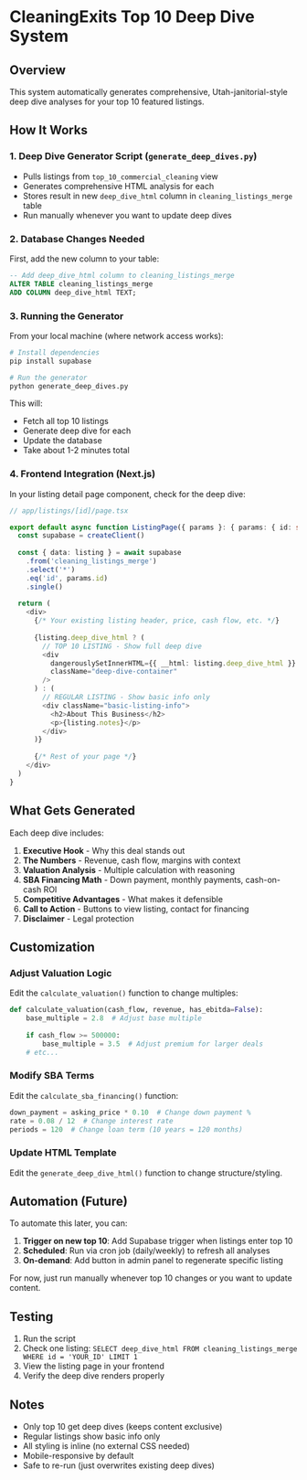 # CleaningExits Top 10 Deep Dive System

## Overview
This system automatically generates comprehensive, Utah-janitorial-style deep dive analyses for your top 10 featured listings.

## How It Works

### 1. Deep Dive Generator Script (`generate_deep_dives.py`)
- Pulls listings from `top_10_commercial_cleaning` view
- Generates comprehensive HTML analysis for each
- Stores result in new `deep_dive_html` column in `cleaning_listings_merge` table
- Run manually whenever you want to update deep dives

### 2. Database Changes Needed

First, add the new column to your table:

```sql
-- Add deep_dive_html column to cleaning_listings_merge
ALTER TABLE cleaning_listings_merge 
ADD COLUMN deep_dive_html TEXT;
```

### 3. Running the Generator

From your local machine (where network access works):

```bash
# Install dependencies
pip install supabase

# Run the generator
python generate_deep_dives.py
```

This will:
- Fetch all top 10 listings
- Generate deep dive for each
- Update the database
- Take about 1-2 minutes total

### 4. Frontend Integration (Next.js)

In your listing detail page component, check for the deep dive:

```typescript
// app/listings/[id]/page.tsx

export default async function ListingPage({ params }: { params: { id: string } }) {
  const supabase = createClient()
  
  const { data: listing } = await supabase
    .from('cleaning_listings_merge')
    .select('*')
    .eq('id', params.id)
    .single()
  
  return (
    <div>
      {/* Your existing listing header, price, cash flow, etc. */}
      
      {listing.deep_dive_html ? (
        // TOP 10 LISTING - Show full deep dive
        <div 
          dangerouslySetInnerHTML={{ __html: listing.deep_dive_html }}
          className="deep-dive-container"
        />
      ) : (
        // REGULAR LISTING - Show basic info only
        <div className="basic-listing-info">
          <h2>About This Business</h2>
          <p>{listing.notes}</p>
        </div>
      )}
      
      {/* Rest of your page */}
    </div>
  )
}
```

## What Gets Generated

Each deep dive includes:

1. **Executive Hook** - Why this deal stands out
2. **The Numbers** - Revenue, cash flow, margins with context
3. **Valuation Analysis** - Multiple calculation with reasoning
4. **SBA Financing Math** - Down payment, monthly payments, cash-on-cash ROI
5. **Competitive Advantages** - What makes it defensible
6. **Call to Action** - Buttons to view listing, contact for financing
7. **Disclaimer** - Legal protection

## Customization

### Adjust Valuation Logic
Edit the `calculate_valuation()` function to change multiples:

```python
def calculate_valuation(cash_flow, revenue, has_ebitda=False):
    base_multiple = 2.8  # Adjust base multiple
    
    if cash_flow >= 500000:
        base_multiple = 3.5  # Adjust premium for larger deals
    # etc...
```

### Modify SBA Terms
Edit the `calculate_sba_financing()` function:

```python
down_payment = asking_price * 0.10  # Change down payment %
rate = 0.08 / 12  # Change interest rate
periods = 120  # Change loan term (10 years = 120 months)
```

### Update HTML Template
Edit the `generate_deep_dive_html()` function to change structure/styling.

## Automation (Future)

To automate this later, you can:

1. **Trigger on new top 10**: Add Supabase trigger when listings enter top 10
2. **Scheduled**: Run via cron job (daily/weekly) to refresh all analyses
3. **On-demand**: Add button in admin panel to regenerate specific listing

For now, just run manually whenever top 10 changes or you want to update content.

## Testing

1. Run the script
2. Check one listing: `SELECT deep_dive_html FROM cleaning_listings_merge WHERE id = 'YOUR_ID' LIMIT 1`
3. View the listing page in your frontend
4. Verify the deep dive renders properly

## Notes

- Only top 10 get deep dives (keeps content exclusive)
- Regular listings show basic info only
- All styling is inline (no external CSS needed)
- Mobile-responsive by default
- Safe to re-run (just overwrites existing deep dives)
